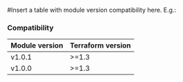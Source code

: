 #Insert a table with module version compatibility here. E.g.:

### Compatibility
Module version | Terraform version
:--- | :--- 
v1.0.1 | >=1.3
v1.0.0 | >=1.3